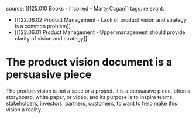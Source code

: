 source: [[125.010 Books - Inspired - Marty Cagan]]
tags:
relevant:
- [[122.06.02 Product Management - Lack of product vision and strategy is a common problem]]
- [[122.06.01 Product Management - Upper management should provide clarity of vision and strategy]]

# The product vision document is a persuasive piece

The product vision is not a spec or a project. It is a persuasive piece, often a storyboard, white paper, or video, and its purpose is to inspire teams, stakeholders, investors, partners, customers, to want to help make this vision a reality.

